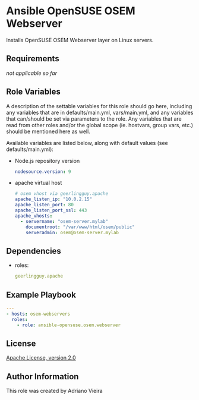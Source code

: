 Ansible OpenSUSE OSEM Webserver
==============================

Installs OpenSUSE OSEM Webserver layer on Linux servers.

Requirements
------------

*not applicable so far*

Role Variables
--------------

A description of the settable variables for this role should go here, including any variables that are in defaults/main.yml, vars/main.yml, and any variables that can/should be set via parameters to the role. Any variables that are read from other roles and/or the global scope (ie. hostvars, group vars, etc.) should be mentioned here as well.

Available variables are listed below, along with default values (see defaults/main.yml):

- Node.js repository version

  ```yaml
  nodesource.version: 9
  ```

- apache virtual host

  ```yaml
  # osem vhost via geerlingguy.apache
  apache_listen_ip: "10.0.2.15"
  apache_listen_port: 80
  apache_listen_port_ssl: 443
  apache_vhosts:
    - servername: "osem-server.mylab"
      documentroot: "/var/www/html/osem/public"
      serveradmin: osem@osem-server.mylab
  ```

Dependencies
------------

- roles:

  ```yaml
  geerlingguy.apache
  ```

Example Playbook
----------------

```yaml
---
- hosts: osem-webservers
  roles:
    - role: ansible-opensuse.osem.webserver
```

License
-------

[Apache License, version 2.0](https://www.apache.org/licenses/LICENSE-2.0.html)

Author Information
------------------

This role was created by Adriano Vieira
